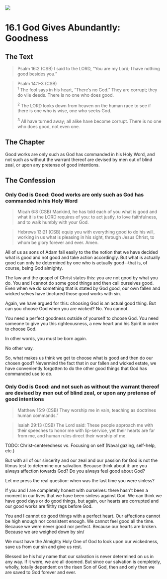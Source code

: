 <img class="intro-right" src="/images/art-1689.png">

# 16.1 God Gives Abundantly: Goodness

## The Text

>Psalm 16:2 (CSB) I said to the LORD, “You are my Lord; I have nothing good besides you.”

>Psalm 14:1–3 (CSB)  
><sup>1</sup> The fool says in his heart, “There’s no God.” They are corrupt; they do vile deeds. There is no one who does good. 
>
><sup>2</sup> The LORD looks down from heaven on the human race to see if there is one who is wise, one who seeks God. 
>
><sup>3</sup> All have turned away; all alike have become corrupt. There is no one who does good, not even one.

## The Chapter

Good works are only such as God has commanded in his Holy Word, and not such as without the warrant thereof are devised by men out of blind zeal, or upon any pretense of good intentions.

## The Confession

### Only God is Good: Good works are only such as God has commanded in his Holy Word

>Micah 6:8 (CSB) Mankind, he has told each of you what is good and what it is the LORD requires of you: to act justly, to love faithfulness, and to walk humbly with your God.

>Hebrews 13:21 (CSB) equip you with everything good to do his will, working in us what is pleasing in his sight, through Jesus Christ, to whom be glory forever and ever. Amen.

All of us as sons of Adam fall easily to the the notion that we have decided what is good and not good and take action accordingly. But what is actually good can only be determined by one who is actually good--that is, of course, being God almighty.

The law and the gospel of Christ states this: you are not good by what you do. You and I cannot do some good things and then call ourselves good. Even when we do something that is stated by God good, our own fallen and wicked selves have tinctured those good works with sin.

Again, we have argued for this: choosing God is an actual good thing. But can you choose God when you are wicked? No. You cannot.

You need a perfect goodness outside of yourself to choose God. You need someone to give you this righteousness, a new heart and his Spirit in order to choose God.

In other words, you must be born again.

No other way.

So, what makes us think we get to choose what is good and then do our chosen good? Nevermind the fact that in our fallen and wicked estate, we have conveniently forgotten to do the other good things that God has commanded use to do.

### Only God is Good: and not such as without the warrant thereof are devised by men out of blind zeal, or upon any pretense of good intentions

>Matthew 15:9 (CSB) They worship me in vain, teaching as doctrines human commands.”

>Isaiah 29:13 (CSB) The Lord said: These people approach me with their speeches to honor me with lip-service, yet their hearts are far from me, and human rules direct their worship of me.

TODO: Christ-centeredness vs. Focusing on self (Naval gazing, self-help, etc.)

But with all of our sincerity and our zeal and our passion for God is not the litmus test to determine our salvation. Because think about it: are you always affection towards God? Do you always feel good about God?

Let me press the real question: when was the last time you were sinless?

If you and I are completely honest with ourselves: there hasn't been a moment in our lives that we have been sinless against God. We can think we have good days or do good things, but again, our hearts are corrupted and our good works are filthy rags before God.

You and I cannot do good things with a perfect heart. Our affections cannot be high enough nor consistent enough. We cannot feel good all the time. Because we were never good nor perfect. Because our hearts are broken. Because we are weighed down by sin/

We must have the Almighty Holy One of God to look upon our wickedness, save us from our sin and give us rest.

Blessed be his holy name that our salvation is never determined on us in any way. If it were, we are all doomed. But since our salvation is completely, wholly, totally dependent on the risen Son of God, then and only then we are saved to God forever and ever.
